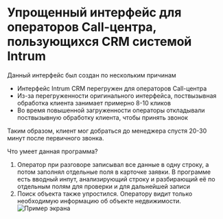 # Упрощенный интерфейс для операторов Call-центра, пользующихся CRM системой Intrum

Данный интерфейс был создан по нескольким причинам
- Интерфейс Intrum CRM перегружен для операторов Call-центра 
- Из-за перегруженности оригинального интерфейса, поствызывная обработка клиента занимает примерно 8-10 кликов
- Во время повышенной загруженности операторы откладывали поствызывную обработку клиента, чтобы принять звонок

Таким образом, клиент мог добраться до менеджера спустя 20-30 минут после первичного звонка.

Что умеет данная программа?
1. Оператор при разговоре записывал все данные в одну строку, а потом заполнял отдельные поля в карточке заявки. В программе есть вводный инпут, анализирующий строку и разбирающий её по отдельным полям для проверки и для дальнейшей записи
2. Поиск объекта также упростился. Оператору видит только необходимую информацию об объекте недвижимости.
![Пример экрана](https://alivart.ru/img/lil-helper-img.png)